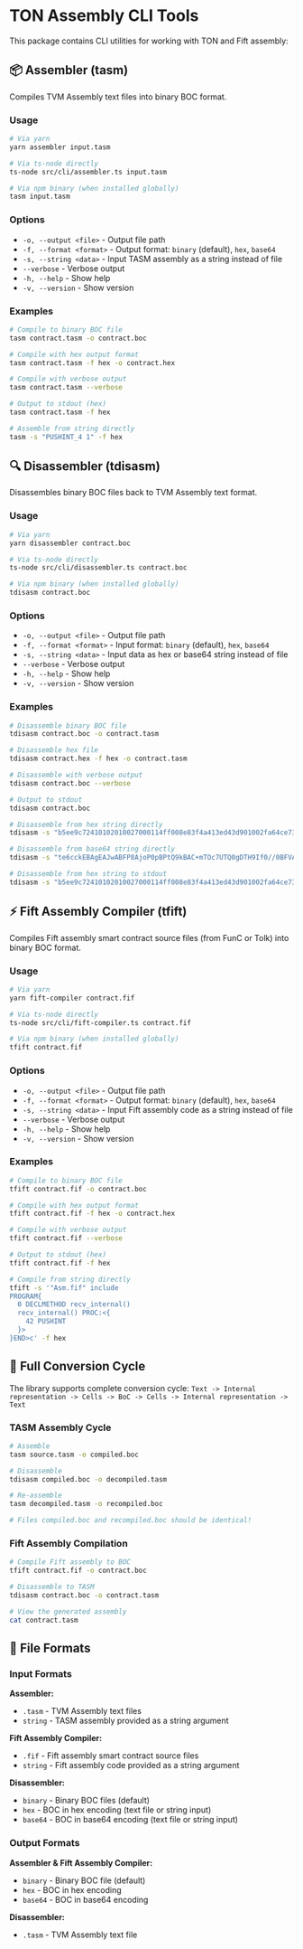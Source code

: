 # TON Assembly CLI Tools

This package contains CLI utilities for working with TON and Fift assembly:

## 📦 Assembler (tasm)

Compiles TVM Assembly text files into binary BOC format.

### Usage

```bash
# Via yarn
yarn assembler input.tasm

# Via ts-node directly
ts-node src/cli/assembler.ts input.tasm

# Via npm binary (when installed globally)
tasm input.tasm
```

### Options

- `-o, --output <file>` - Output file path
- `-f, --format <format>` - Output format: `binary` (default), `hex`, `base64`
- `-s, --string <data>` - Input TASM assembly as a string instead of file
- `--verbose` - Verbose output
- `-h, --help` - Show help
- `-v, --version` - Show version

### Examples

```bash
# Compile to binary BOC file
tasm contract.tasm -o contract.boc

# Compile with hex output format
tasm contract.tasm -f hex -o contract.hex

# Compile with verbose output
tasm contract.tasm --verbose

# Output to stdout (hex)
tasm contract.tasm -f hex

# Assemble from string directly
tasm -s "PUSHINT_4 1" -f hex
```

## 🔍 Disassembler (tdisasm)

Disassembles binary BOC files back to TVM Assembly text format.

### Usage

```bash
# Via yarn
yarn disassembler contract.boc

# Via ts-node directly
ts-node src/cli/disassembler.ts contract.boc

# Via npm binary (when installed globally)
tdisasm contract.boc
```

### Options

- `-o, --output <file>` - Output file path
- `-f, --format <format>` - Input format: `binary` (default), `hex`, `base64`
- `-s, --string <data>` - Input data as hex or base64 string instead of file
- `--verbose` - Verbose output
- `-h, --help` - Show help
- `-v, --version` - Show version

### Examples

```bash
# Disassemble binary BOC file
tdisasm contract.boc -o contract.tasm

# Disassemble hex file
tdisasm contract.hex -f hex -o contract.tasm

# Disassemble with verbose output
tdisasm contract.boc --verbose

# Output to stdout
tdisasm contract.boc

# Disassemble from hex string directly
tdisasm -s "b5ee9c72410102010027000114ff008e83f4a413ed43d901002fa64ce73b5134348034c7f487f4fffd0115501b05485b1460ec17065c" -f hex -o contract.tasm

# Disassemble from base64 string directly
tdisasm -s "te6cckEBAgEAJwABFP8AjoP0pBPtQ9kBAC+mTOc7UTQ0gDTH9If0//0BFVAbBUhbFGDsFwZc" -f base64

# Disassemble from hex string to stdout
tdisasm -s "b5ee9c72410102010027000114ff008e83f4a413ed43d901002fa64ce73b5134348034c7f487f4fffd0115501b05485b1460ec17065c" -f hex
```

## ⚡ Fift Assembly Compiler (tfift)

Compiles Fift assembly smart contract source files (from FunC or Tolk) into binary BOC format.

### Usage

```bash
# Via yarn
yarn fift-compiler contract.fif

# Via ts-node directly
ts-node src/cli/fift-compiler.ts contract.fif

# Via npm binary (when installed globally)
tfift contract.fif
```

### Options

- `-o, --output <file>` - Output file path
- `-f, --format <format>` - Output format: `binary` (default), `hex`, `base64`
- `-s, --string <data>` - Input Fift assembly code as a string instead of file
- `--verbose` - Verbose output
- `-h, --help` - Show help
- `-v, --version` - Show version

### Examples

```bash
# Compile to binary BOC file
tfift contract.fif -o contract.boc

# Compile with hex output format
tfift contract.fif -f hex -o contract.hex

# Compile with verbose output
tfift contract.fif --verbose

# Output to stdout (hex)
tfift contract.fif -f hex

# Compile from string directly
tfift -s '"Asm.fif" include
PROGRAM{
  0 DECLMETHOD recv_internal()
  recv_internal() PROC:<{
    42 PUSHINT
  }>
}END>c' -f hex
```

## 🔄 Full Conversion Cycle

The library supports complete conversion cycle:
`Text -> Internal representation -> Cells -> BoC -> Cells -> Internal representation -> Text`

### TASM Assembly Cycle

```bash
# Assemble
tasm source.tasm -o compiled.boc

# Disassemble
tdisasm compiled.boc -o decompiled.tasm

# Re-assemble
tasm decompiled.tasm -o recompiled.boc

# Files compiled.boc and recompiled.boc should be identical!
```

### Fift Assembly Compilation

```bash
# Compile Fift assembly to BOC
tfift contract.fif -o contract.boc

# Disassemble to TASM
tdisasm contract.boc -o contract.tasm

# View the generated assembly
cat contract.tasm
```

## 📝 File Formats

### Input Formats

**Assembler:**

- `.tasm` - TVM Assembly text files
- `string` - TASM assembly provided as a string argument

**Fift Assembly Compiler:**

- `.fif` - Fift assembly smart contract source files
- `string` - Fift assembly code provided as a string argument

**Disassembler:**

- `binary` - Binary BOC files (default)
- `hex` - BOC in hex encoding (text file or string input)
- `base64` - BOC in base64 encoding (text file or string input)

### Output Formats

**Assembler & Fift Assembly Compiler:**

- `binary` - Binary BOC file (default)
- `hex` - BOC in hex encoding
- `base64` - BOC in base64 encoding

**Disassembler:**

- `.tasm` - TVM Assembly text file
